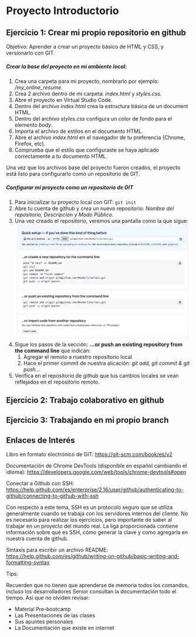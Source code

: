# Proyecto Introductorio

## Ejercicio 1: Crear mi propio repositorio en github

Objetivo: Aprender a crear un proyecto básico de HTML y CSS, y versionarlo con GIT.

##### Crear la base del proyecto en mi ambiente local:

1. Crea una carpeta para mi proyecto, nombrarlo por ejemplo: */my_online_resume*.
2. Crea 2 archivo dentro de mi carpeta: *index.html* y *styles.css*.
3. Abre el proyecto en Virtual Studio Code.
4. Dentro del archivo *index.html* crea la estructura básica de un document HTML.
5. Dentro del archivo *styles.css* configura un color de fondo para el elemento *body*.
6. Importa el archivo de estilos en el documento HTML.
7. Abre el archivo *index.html* en el navegador de tu preferencia (Chrome, Firefox, etc).
8. Comprueba que el estilo que configuraste se haya aplicado correctamente a tu documento HTML.

Una vez que los archivos base del proyecto fueron creados,
el proyecto está listo para configurarlo como un repositorio de GIT.

##### Configurar mi proyecto como un repositorio de GIT

1. Para inicializar tu proyecto local con GIT: `git init` 
2. Abre tu cuenta de github y crea un nuevo repositorio: *Nombre del repositorio, Descripción y Modo Público*.
3. Una vez creado el repositorio, veremos una pantalla como la que sigue:
![Github New Repo](new_github_repo.png)
4. Sigue los pasos de la sección: __...or push an existing repository from the command line__ que indican:
    1. Agregar el remoto a nuestro repositorio local.
    2. Hace el primer commit de nuestra alicación: *git add, git commit & git push...*
5. Verifica en el repositorio de github que tus cambios locales se vean reflejados en el repositorio remoto. 


## Ejercicio 2: Trabajo colaborativo en github


## Ejercicio 3: Trabajando en mi propio branch


## Enlaces de Interés

Libro en formato electrónico de GIT: https://git-scm.com/book/es/v2

Documentación de Chrome DevTools (disponible en español cambiando el idioma): https://developers.google.com/web/tools/chrome-devtools#open

Conectar a Github con SSH: https://help.github.com/es/enterprise/2.16/user/github/authenticating-to-github/connecting-to-github-with-ssh

Con respecto a este tema, SSH es un protocolo seguro que se utiliza generalmente cuando se trabaja con los servidores
internos del cliente. No es necesario para realizar los ejercicios, pero importante de saber al trabajar en un proyecto
del mundo real. La liga proporcionada contiene información sobre qué es SSH, cómo generar la clave y como agregarla
en nuestra cuenta de github.

Sintaxis para escribir un archivo README: https://help.github.com/es/github/writing-on-github/basic-writing-and-formatting-syntax 

Tips:

Recuerden que no tienen que aprenderse de memoria todos los comandos, incluso los desarrolladores
Senior consultan la documentación todo el tiempo. Así que no olviden revisar:

- Material Pre-bootcamp
- Las Presentaciones de las clases
- Sus apuntes personales
- La Documentación que existe en internet